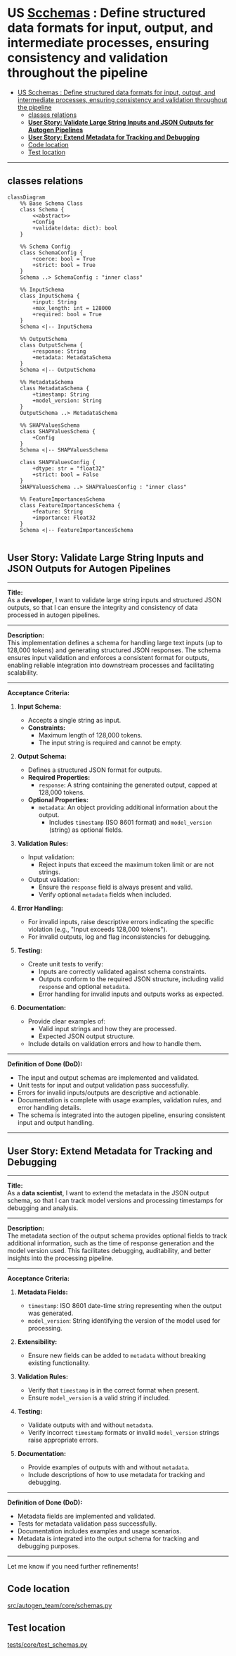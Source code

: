 # US [Scchemas](./backlog_mlops_regresion.md) : Define structured data formats for input, output, and intermediate processes, ensuring consistency and validation throughout the pipeline

- [US Scchemas : Define structured data formats for input, output, and intermediate processes, ensuring consistency and validation throughout the pipeline](#us-scchemas--define-structured-data-formats-for-input-output-and-intermediate-processes-ensuring-consistency-and-validation-throughout-the-pipeline)
  - [classes relations](#classes-relations)
  - [**User Story: Validate Large String Inputs and JSON Outputs for Autogen Pipelines**](#user-story-validate-large-string-inputs-and-json-outputs-for-autogen-pipelines)
  - [**User Story: Extend Metadata for Tracking and Debugging**](#user-story-extend-metadata-for-tracking-and-debugging)
  - [Code location](#code-location)
  - [Test location](#test-location)

------------

## classes relations

```mermaid
classDiagram
    %% Base Schema Class
    class Schema {
        <<abstract>>
        +Config
        +validate(data: dict): bool
    }

    %% Schema Config
    class SchemaConfig {
        +coerce: bool = True
        +strict: bool = True
    }
    Schema ..> SchemaConfig : "inner class"

    %% InputSchema
    class InputSchema {
        +input: String
        +max_length: int = 128000
        +required: bool = True
    }
    Schema <|-- InputSchema

    %% OutputSchema
    class OutputSchema {
        +response: String
        +metadata: MetadataSchema
    }
    Schema <|-- OutputSchema

    %% MetadataSchema
    class MetadataSchema {
        +timestamp: String
        +model_version: String
    }
    OutputSchema ..> MetadataSchema

    %% SHAPValuesSchema
    class SHAPValuesSchema {
        +Config
    }
    Schema <|-- SHAPValuesSchema

    class SHAPValuesConfig {
        +dtype: str = "float32"
        +strict: bool = False
    }
    SHAPValuesSchema ..> SHAPValuesConfig : "inner class"

    %% FeatureImportancesSchema
    class FeatureImportancesSchema {
        +feature: String
        +importance: Float32
    }
    Schema <|-- FeatureImportancesSchema


```

## **User Story: Validate Large String Inputs and JSON Outputs for Autogen Pipelines**

---

**Title:**  
As a **developer**, I want to validate large string inputs and structured JSON outputs, so that I can ensure the integrity and consistency of data processed in autogen pipelines.

---

**Description:**  
This implementation defines a schema for handling large text inputs (up to 128,000 tokens) and generating structured JSON responses. The schema ensures input validation and enforces a consistent format for outputs, enabling reliable integration into downstream processes and facilitating scalability.

---

**Acceptance Criteria:**  

1. **Input Schema:**  
   - Accepts a single string as input.  
   - **Constraints:**  
     - Maximum length of 128,000 tokens.  
     - The input string is required and cannot be empty.  

2. **Output Schema:**  
   - Defines a structured JSON format for outputs.  
   - **Required Properties:**  
     - `response`: A string containing the generated output, capped at 128,000 tokens.  
   - **Optional Properties:**  
     - `metadata`: An object providing additional information about the output.  
       - Includes `timestamp` (ISO 8601 format) and `model_version` (string) as optional fields.  

3. **Validation Rules:**  
   - Input validation:  
     - Reject inputs that exceed the maximum token limit or are not strings.  
   - Output validation:  
     - Ensure the `response` field is always present and valid.  
     - Verify optional `metadata` fields when included.  

4. **Error Handling:**  
   - For invalid inputs, raise descriptive errors indicating the specific violation (e.g., "Input exceeds 128,000 tokens").  
   - For invalid outputs, log and flag inconsistencies for debugging.

5. **Testing:**  
   - Create unit tests to verify:  
     - Inputs are correctly validated against schema constraints.  
     - Outputs conform to the required JSON structure, including valid `response` and optional `metadata`.  
     - Error handling for invalid inputs and outputs works as expected.  

6. **Documentation:**  
   - Provide clear examples of:  
     - Valid input strings and how they are processed.  
     - Expected JSON output structure.  
   - Include details on validation errors and how to handle them.  

---

**Definition of Done (DoD):**  

- The input and output schemas are implemented and validated.  
- Unit tests for input and output validation pass successfully.  
- Errors for invalid inputs/outputs are descriptive and actionable.  
- Documentation is complete with usage examples, validation rules, and error handling details.  
- The schema is integrated into the autogen pipeline, ensuring consistent input and output handling.

---

## **User Story: Extend Metadata for Tracking and Debugging**

---

**Title:**  
As a **data scientist**, I want to extend the metadata in the JSON output schema, so that I can track model versions and processing timestamps for debugging and analysis.

---

**Description:**  
The metadata section of the output schema provides optional fields to track additional information, such as the time of response generation and the model version used. This facilitates debugging, auditability, and better insights into the processing pipeline.

---

**Acceptance Criteria:**  

1. **Metadata Fields:**  
   - `timestamp`: ISO 8601 date-time string representing when the output was generated.  
   - `model_version`: String identifying the version of the model used for processing.  

2. **Extensibility:**  
   - Ensure new fields can be added to `metadata` without breaking existing functionality.  

3. **Validation Rules:**  
   - Verify that `timestamp` is in the correct format when present.  
   - Ensure `model_version` is a valid string if included.  

4. **Testing:**  
   - Validate outputs with and without `metadata`.  
   - Verify incorrect `timestamp` formats or invalid `model_version` strings raise appropriate errors.  

5. **Documentation:**  
   - Provide examples of outputs with and without `metadata`.  
   - Include descriptions of how to use metadata for tracking and debugging.  

---

**Definition of Done (DoD):**  

- Metadata fields are implemented and validated.  
- Tests for metadata validation pass successfully.  
- Documentation includes examples and usage scenarios.  
- Metadata is integrated into the output schema for tracking and debugging purposes.

---

Let me know if you need further refinements!  

## Code location

[src/autogen_team/core/schemas.py](../src/autogen_team/core/schemas.py)

## Test location

[tests/core/test_schemas.py](../tests/core/schemas.py)
